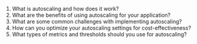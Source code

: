 1. What is autoscaling and how does it work?
2. What are the benefits of using autoscaling for your application?
3. What are some common challenges with implementing autoscaling?
4. How can you optimize your autoscaling settings for cost-effectiveness?
5. What types of metrics and thresholds should you use for autoscaling?